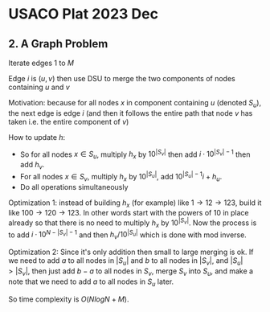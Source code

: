 # USACO Plat 2023 Dec

## 2. A Graph Problem
Iterate edges $1$ to $M$

Edge $i$ is $(u,v)$ then use DSU to merge the two components of nodes containing $u$ and $v$

Motivation: because for all nodes $x$ in component containing $u$ (denoted $S_u$), the next edge is edge $i$ (and then it follows the entire path that node $v$ has taken i.e. the entire component of $v$)

How to update $h$:
 - So for all nodes $x\in S_u$, multiply $h_x$ by $10^{|S_v|}$ then add $i\cdot{10^{|S_v|-1}}$ then add $h_v$.
 - For all nodes $x\in S_v$, multiply $h_x$ by $10^{|S_u|}$, add $10^{|S_u|-1}i+h_u$.
 - Do all operations simultaneously

Optimization 1: instead of building $h_x$ (for example) like $1\rightarrow{12}\rightarrow{123}$, build it like $100\rightarrow{120}\rightarrow{123}$. In other words start with the powers of $10$ in place already so that there is no need to multiply $h_x$ by $10^{|S_v|}$. Now the process is to add $i\cdot{10^{N-|S_v|-1}}$ and then $h_v/10^{|S_u|}$ which is done with mod inverse.

Optimization 2: Since it's only addition then small to large merging is ok. If we need to add $a$ to all nodes in $|S_u|$ and $b$ to all nodes in $|S_v|$, and $|S_u|>|S_v|$, then just add $b-a$ to all nodes in $S_v$, merge $S_v$ into $S_u$, and make a note that we need to add $a$ to all nodes in $S_u$ later.

So time complexity is $O(NlogN+M)$.